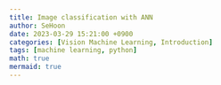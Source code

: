```yaml
---
title: Image classification with ANN
author: SeHoon
date: 2023-03-29 15:21:00 +0900
categories: [Vision Machine Learning, Introduction]
tags: [machine learning, python]
math: true
mermaid: true
---
```

